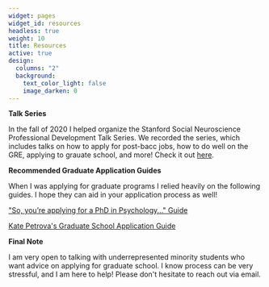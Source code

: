 ```yaml
---
widget: pages
widget_id: resources
headless: true
weight: 10
title: Resources
active: true
design:
  columns: "2"
  background:
    text_color_light: false
    image_darken: 0
---
```

**Talk Series**

In the fall of 2020 I helped organize the Stanford Social Neuroscience Professional Development Talk Series. We recorded the series, which includes talks on how to apply for post-bacc jobs, how to do well on the GRE, applying to grauate school, and more! Check it out [here](https://www.ssnl.stanford.edu/resources).

**Recommended Graduate Application Guides**

When I was applying for graduate programs I relied heavily on the following guides. I hope they can aid in your application process as well! 

["So, you’re applying for a PhD in Psychology..." Guide](https://drive.google.com/file/d/1wHd_BRG3SHI-8sFS4E-0ilzp_IaKpQsd/view)

[Kate Petrova's Graduate School Application Guide](https://www.kpetrova.com/resources)

**Final Note**

I am very open to talking with underrepresented minority students who want advice on applying for graduate school. I know process can be very stressful, and I am here to help! Please don't hesitate to reach out via email.